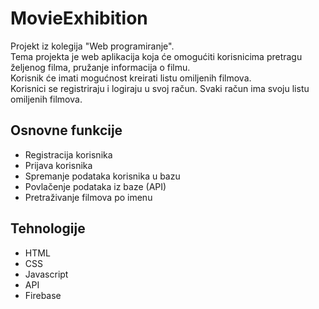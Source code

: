 # MovieExhibition
Projekt iz kolegija "Web programiranje". </br>
Tema projekta je web aplikacija koja će omogućiti korisnicima pretragu željenog filma, pružanje informacija o filmu.</br>
Korisnik će imati mogućnost kreirati listu omiljenih filmova.</br>
Korisnici se registriraju i logiraju u svoj račun. Svaki račun ima svoju listu omiljenih filmova.

## Osnovne funkcije
- Registracija korisnika
- Prijava korisnika
- Spremanje podataka korisnika u bazu
- Povlačenje podataka iz baze (API)
- Pretraživanje filmova po imenu

## Tehnologije
- HTML
- CSS
- Javascript
- API
- Firebase
